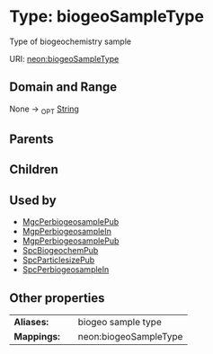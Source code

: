 
# Type: biogeoSampleType


Type of biogeochemistry sample

URI: [neon:biogeoSampleType](https://data.neonscience.org/biogeoSampleType)


## Domain and Range

None ->  <sub>OPT</sub> [String](types/String.md)

## Parents


## Children


## Used by

 * [MgcPerbiogeosamplePub](MgcPerbiogeosamplePub.md)
 * [MgpPerbiogeosampleIn](MgpPerbiogeosampleIn.md)
 * [MgpPerbiogeosamplePub](MgpPerbiogeosamplePub.md)
 * [SpcBiogeochemPub](SpcBiogeochemPub.md)
 * [SpcParticlesizePub](SpcParticlesizePub.md)
 * [SpcPerbiogeosampleIn](SpcPerbiogeosampleIn.md)

## Other properties

|  |  |  |
| --- | --- | --- |
| **Aliases:** | | biogeo sample type |
| **Mappings:** | | neon:biogeoSampleType |

